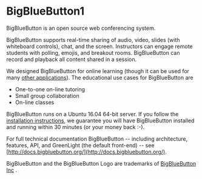 BigBlueButton1
=============
BigBlueButton is an open source web conferencing system.  

BigBlueButton supports real-time sharing of audio, video, slides (with whiteboard controls), chat, and the screen.  Instructors can engage remote students with polling, emojis, and breakout rooms.  BigBlueButton can record and playback all content shared in a session.

We designed BigBlueButton for online learning (though it can be used for many [other applications](http://www.c4isrnet.com/story/military-tech/disa/2015/02/11/disa-to-save-12m-defense-collaboration-services/23238997/)).  The educational use cases for BigBlueButton are

  * One-to-one on-line tutoring
  * Small group collaboration 
  * On-line classes

BigBlueButton runs on a Ubuntu 16.04 64-bit server.  If you follow the [installation instructions](http://docs.bigbluebutton.org/install/install.html), we guarantee you will have BigBlueButton installed and running within 30 minutes (or your money back :-).

For full technical documentation BigBlueButton -- including architecture, features, API, and GreenLight (the default front-end) -- see [http://docs.bigbluebutton.org/](http://docs.bigbluebutton.org/).

BigBlueButton and the BigBlueButton Logo are trademarks of [BigBlueButton Inc](http://bigbluebutton.org) .
